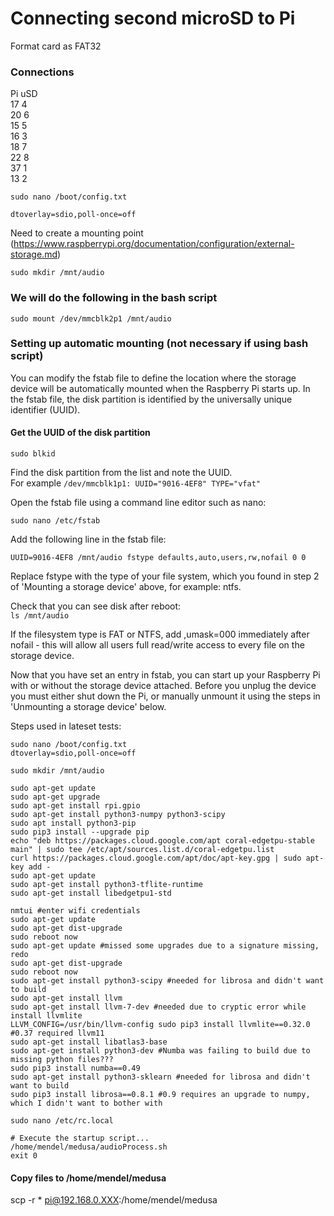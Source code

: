 # Connecting second microSD to Pi

Format card as FAT32

### Connections

Pi uSD  
17 4  
20 6  
15 5  
16 3  
18 7  
22 8  
37 1  
13 2

`sudo nano /boot/config.txt`


`dtoverlay=sdio,poll-once=off`

Need to create a mounting point (https://www.raspberrypi.org/documentation/configuration/external-storage.md)

`sudo mkdir /mnt/audio`

### We will do the following in the bash script

`sudo mount /dev/mmcblk2p1 /mnt/audio`

### Setting up automatic mounting (not necessary if using bash script)

You can modify the fstab file to define the location where the storage device will be automatically mounted when the Raspberry Pi starts up. In the fstab file, the disk partition is identified by the universally unique identifier (UUID).

#### Get the UUID of the disk partition

`sudo blkid`

Find the disk partition from the list and note the UUID.  
For example
`/dev/mmcblk1p1: UUID="9016-4EF8" TYPE="vfat"`

Open the fstab file using a command line editor such as nano:

`sudo nano /etc/fstab`

Add the following line in the fstab file:

`UUID=9016-4EF8 /mnt/audio fstype defaults,auto,users,rw,nofail 0 0`

Replace fstype with the type of your file system, which you found in step 2 of 'Mounting a storage device' above, for example: ntfs.

Check that you can see disk after reboot:  
`ls /mnt/audio`

If the filesystem type is FAT or NTFS, add ,umask=000 immediately after nofail - this will allow all users full read/write access to every file on the storage device.

Now that you have set an entry in fstab, you can start up your Raspberry Pi with or without the storage device attached. Before you unplug the device you must either shut down the Pi, or manually unmount it using the steps in 'Unmounting a storage device' below.

Steps used in lateset tests:

```
sudo nano /boot/config.txt
dtoverlay=sdio,poll-once=off

sudo mkdir /mnt/audio

sudo apt-get update
sudo apt-get upgrade
sudo apt-get install rpi.gpio
sudo apt-get install python3-numpy python3-scipy
sudo apt install python3-pip
sudo pip3 install --upgrade pip
echo "deb https://packages.cloud.google.com/apt coral-edgetpu-stable main" | sudo tee /etc/apt/sources.list.d/coral-edgetpu.list
curl https://packages.cloud.google.com/apt/doc/apt-key.gpg | sudo apt-key add -
sudo apt-get update
sudo apt-get install python3-tflite-runtime
sudo apt-get install libedgetpu1-std

nmtui #enter wifi credentials
sudo apt-get update
sudo apt-get dist-upgrade
sudo reboot now
sudo apt-get update #missed some upgrades due to a signature missing, redo
sudo apt-get dist-upgrade
sudo reboot now
sudo apt-get install python3-scipy #needed for librosa and didn't want to build
sudo apt-get install llvm
sudo apt-get install llvm-7-dev #needed due to cryptic error while install llvmlite
LLVM_CONFIG=/usr/bin/llvm-config sudo pip3 install llvmlite==0.32.0 #0.37 required llvm11
sudo apt-get install libatlas3-base
sudo apt-get install python3-dev #Numba was failing to build due to missing python files???
sudo pip3 install numba==0.49
sudo apt-get install python3-sklearn #needed for librosa and didn't want to build
sudo pip3 install librosa==0.8.1 #0.9 requires an upgrade to numpy, which I didn't want to bother with

```
```
sudo nano /etc/rc.local

# Execute the startup script...
/home/mendel/medusa/audioProcess.sh
exit 0
```
#### Copy files to /home/mendel/medusa
scp -r * pi@192.168.0.XXX:/home/mendel/medusa
